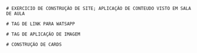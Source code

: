````
# EXERCICIO DE CONSTRUÇÃO DE SITE; APLICAÇÃO DE CONTEUDO VISTO EM SALA DE AULA
````
````  
# TAG DE LINK PARA WATSAPP
````
````
# TAG DE APLICAÇÃO DE IMAGEM 
````
````
# CONSTRUÇÃO DE CARDS 
````
